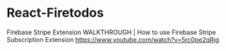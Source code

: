 # React-Firetodos

Firebase Stripe Extension WALKTHROUGH | How to use Firebase Stripe Subscription Extension
https://www.youtube.com/watch?v=5rc0pe2qRjg


